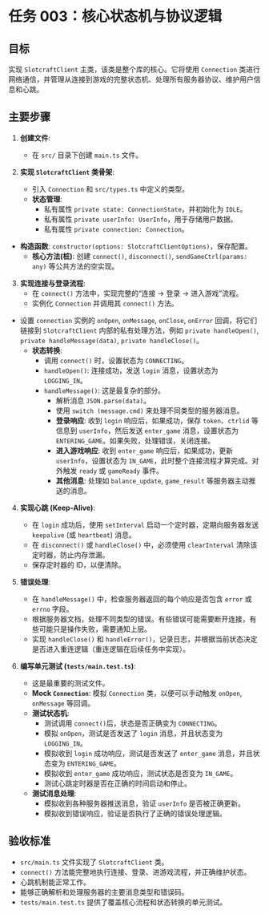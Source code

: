 # 任务 003：核心状态机与协议逻辑

## 目标

实现 `SlotcraftClient` 主类，该类是整个库的核心。它将使用 `Connection` 类进行网络通信，并管理从连接到游戏的完整状态机、处理所有服务器协议、维护用户信息和心跳。

## 主要步骤

1.  **创建文件**:
    - 在 `src/` 目录下创建 `main.ts` 文件。

2.  **实现 `SlotcraftClient` 类骨架**:
    - 引入 `Connection` 和 `src/types.ts` 中定义的类型。
    - **状态管理**:
      - 私有属性 `private state: ConnectionState`，并初始化为 `IDLE`。
      - 私有属性 `private userInfo: UserInfo`，用于存储用户数据。
      - 私有属性 `private connection: Connection`。

- **构造函数**: `constructor(options: SlotcraftClientOptions)`，保存配置。
  - **核心方法(桩)**: 创建 `connect()`, `disconnect()`, `sendGameCtrl(params: any)` 等公共方法的空实现。

3.  **实现连接与登录流程**:
    - 在 `connect()` 方法中，实现完整的“连接 -> 登录 -> 进入游戏”流程。
    - 实例化 `Connection` 并调用其 `connect()` 方法。

- 设置 `connection` 实例的 `onOpen`, `onMessage`, `onClose`, `onError` 回调，将它们链接到 `SlotcraftClient` 内部的私有处理方法，例如 `private handleOpen()`, `private handleMessage(data)`, `private handleClose()`。
  - **状态转换**:
    - 调用 `connect()` 时，设置状态为 `CONNECTING`。
    - `handleOpen()`: 连接成功，发送 `login` 消息，设置状态为 `LOGGING_IN`。
    - `handleMessage()`: 这是最复杂的部分。
      - 解析消息 `JSON.parse(data)`。
      - 使用 `switch (message.cmd)` 来处理不同类型的服务器消息。
      - **登录响应**: 收到 `login` 响应后，如果成功，保存 `token`、`ctrlid` 等信息到 `userInfo`，然后发送 `enter_game` 消息，设置状态为 `ENTERING_GAME`。如果失败，处理错误，关闭连接。
      - **进入游戏响应**: 收到 `enter_game` 响应后，如果成功，更新 `userInfo`，设置状态为 `IN_GAME`，此时整个连接流程才算完成。对外触发 `ready` 或 `gameReady` 事件。
      - **其他消息**: 处理如 `balance_update`, `game_result` 等服务器主动推送的消息。

4.  **实现心跳 (Keep-Alive)**:
    - 在 `login` 成功后，使用 `setInterval` 启动一个定时器，定期向服务器发送 `keepalive` (或 `heartbeat`) 消息。
    - 在 `disconnect()` 或 `handleClose()` 中，必须使用 `clearInterval` 清除该定时器，防止内存泄漏。
    - 保存定时器的 ID，以便清除。

5.  **错误处理**:
    - 在 `handleMessage()` 中，检查服务器返回的每个响应是否包含 `error` 或 `errno` 字段。
    - 根据服务器文档，处理不同类型的错误。有些错误可能需要断开连接，有些可能只是操作失败，需要通知上层。
    - 实现 `handleClose()` 和 `handleError()`，记录日志，并根据当前状态决定是否进入重连逻辑（重连逻辑在后续任务中实现）。

6.  **编写单元测试 (`tests/main.test.ts`)**:
    - 这是最重要的测试文件。
    - **Mock `Connection`**: 模拟 `Connection` 类，以便可以手动触发 `onOpen`, `onMessage` 等回调。
    - **测试状态机**:
      - 测试调用 `connect()`后，状态是否正确变为 `CONNECTING`。
      - 模拟 `onOpen`，测试是否发送了 `login` 消息，并且状态变为 `LOGGING_IN`。
      - 模拟收到 `login` 成功响应，测试是否发送了 `enter_game` 消息，并且状态变为 `ENTERING_GAME`。
      - 模拟收到 `enter_game` 成功响应，测试状态是否变为 `IN_GAME`。
      - 测试心跳定时器是否在正确的时间启动和停止。
    - **测试消息处理**:
      - 模拟收到各种服务器推送消息，验证 `userInfo` 是否被正确更新。
      - 模拟收到错误响应，验证是否执行了正确的错误处理逻辑。

## 验收标准

- `src/main.ts` 文件实现了 `SlotcraftClient` 类。
- `connect()` 方法能完整地执行连接、登录、进游戏流程，并正确维护状态。
- 心跳机制能正常工作。
- 能够正确解析和处理服务器的主要消息类型和错误码。
- `tests/main.test.ts` 提供了覆盖核心流程和状态转换的单元测试。
